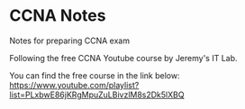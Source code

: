 # CCNA Notes

Notes for preparing CCNA exam

Following the free CCNA Youtube course by Jeremy's IT Lab.

You can find the free course in the link below:
https://www.youtube.com/playlist?list=PLxbwE86jKRgMpuZuLBivzlM8s2Dk5lXBQ
